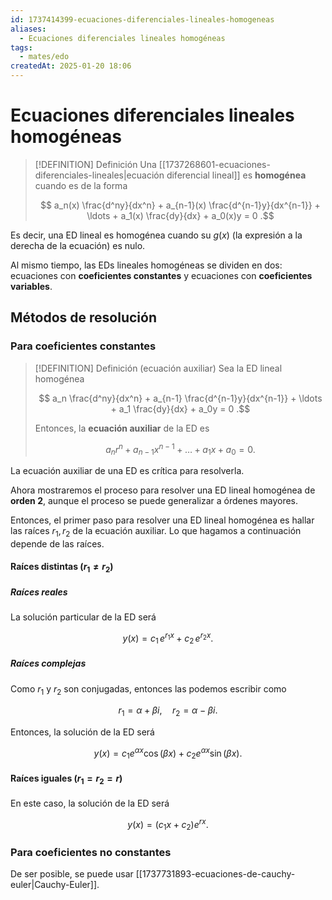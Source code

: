 ```yaml
---
id: 1737414399-ecuaciones-diferenciales-lineales-homogeneas
aliases:
  - Ecuaciones diferenciales lineales homogéneas
tags:
  - mates/edo
createdAt: 2025-01-20 18:06
---
```


# Ecuaciones diferenciales lineales homogéneas

> [!DEFINITION] Definición
> Una [[1737268601-ecuaciones-diferenciales-lineales|ecuación diferencial lineal]] es **homogénea** cuando es de la forma
>
> $$
> a_n(x) \frac{d^ny}{dx^n} + a_{n-1}(x) \frac{d^{n-1}y}{dx^{n-1}} + \ldots + a_1(x) \frac{dy}{dx} + a_0(x)y = 0
> .$$


Es decir, una ED lineal es homogénea cuando su $g(x)$ (la expresión a la derecha de la ecuación) es nulo.

Al mismo tiempo, las EDs lineales homogéneas se dividen en dos: ecuaciones con **coeficientes constantes** y ecuaciones con **coeficientes variables**.

## Métodos de resolución

### Para coeficientes constantes

> [!DEFINITION] Definición (ecuación auxiliar)
> Sea la ED lineal homogénea
> 
> $$
> a_n \frac{d^ny}{dx^n} + a_{n-1} \frac{d^{n-1}y}{dx^{n-1}} + \ldots + a_1 \frac{dy}{dx} + a_0y = 0
> .$$
>
> Entonces, la **ecuación auxiliar** de la ED es
>
> $$
> a_n r^n + a_{n-1} x^{n-1} + \ldots + a_1 x + a_0 = 0
> .$$

La ecuación auxiliar de una ED es crítica para resolverla.

Ahora mostraremos el proceso para resolver una ED lineal homogénea de **orden 2**, aunque el proceso se puede generalizar a órdenes mayores.

Entonces, el primer paso para resolver una ED lineal homogénea es hallar las raíces $r_1,r_2$ de la ecuación auxiliar. Lo que hagamos a continuación depende de las raíces.

#### Raíces distintas ($r_1 \neq r_2$)

##### Raíces reales

La solución particular de la ED será

$$
y(x) = c_1 \, e^{r_1 x} + c_2 \, e^{r_2 x}
.$$

##### Raíces complejas

Como $r_1$ y $r_2$ son conjugadas, entonces las podemos escribir como

$$
r_1 = \alpha + \beta i, \quad r_2 = \alpha - \beta i
.$$

Entonces, la solución de la ED será

$$
y(x) = c_1 e^{\alpha x} \cos(\beta x) + c_2 e^{\alpha x} \sin(\beta x)
.$$

#### Raíces iguales ($r_1 = r_2 = r$)

En este caso, la solución de la ED será

$$
y(x) = (c_1 x + c_2)e^{rx}
.$$

### Para coeficientes no constantes

De ser posible, se puede usar [[1737731893-ecuaciones-de-cauchy-euler|Cauchy-Euler]].
